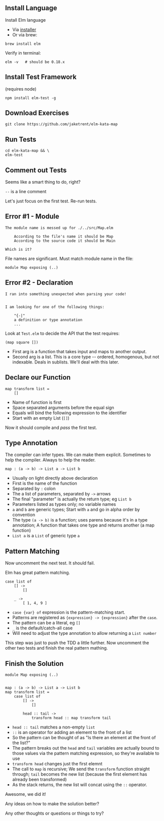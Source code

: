 ## Install Language

Install Elm language 

- Via [installer](https://guide.elm-lang.org/install.html)
- Or via brew: 

```
brew install elm
```

Verify in terminal:

```
elm -v   # should be 0.18.x
```

## Install Test Framework

(requires node)

```
npm install elm-test -g
```

## Download Exercises

```
git clone https://github.com/jaketrent/elm-kata-map
```

## Run Tests

```
cd elm-kata-map && \
elm-test
```

## Comment out Tests

Seems like a smart thing to do, right?

`--` is a line comment

Let's just focus on the first test.  Re-run tests.

## Error #1 - Module

```
The module name is messed up for ./../src/Map.elm

    According to the file's name it should be Map
    According to the source code it should be Main

Which is it?
```

File names are significant.  Must match module name in the file:

```
module Map exposing (..)
```

## Error #2 - Declaration

```
I ran into something unexpected when parsing your code!


I am looking for one of the following things:

    "{-|"
    a definition or type annotation
    ...
```

Look at `Test.elm` to decide the API that the test requires:

```
(map square [])
```

- First arg is a function that takes input and maps to another output.
- Second arg is a list.  This is a core type -- ordered, homogenous, but not indexable.  Deals in sublists.  We'll deal with this later.

## Declare our Function

```
map transform list =
    []
```

- Name of function is first
- Space separated arguments before the equal sign
- Equals will bind the following expression to the identifier
- Start with an empty List (`[]`)

Now it should compile and *pass* the first test.

## Type Annotation

The compiler can infer types.  We can make them explicit.  Sometimes to help the compiler.  Always to help the reader.

```
map : (a -> b) -> List a -> List b
```

- Usually on light directly above declaration
- First is the name of the function
- Separated by `:` colon
- The a list of parameters, separated by `->` arrows
- The final "parameter" is actually the return type; eg `List b`
- Parameters listed as types only; no variable names
- `a` and `b` are generic types; Start with `a` and go in alpha order by convention
- The type `(a -> b)` is a function; uses parens because it's in a type annotation; A function that takes one type and returns another (a map function)
- `List a` is a `List` of generic type `a`

## Pattern Matching

Now uncomment the next test.  It should fail.

Elm has great pattern matching.

```
case list of
    [] ->
        []

    _ ->
        [ 1, 4, 9 ]
```

- `case {var} of` expression is the pattern-matching start.
- Patterns are registered as `{expression} -> {expression}` after the `case`.  
- The pattern can be a literal, eg `[]`
- `_` is the default/catch-all case
- Will need to adjust the type annotation to allow returning a `List number`

This step was just to push the TDD a little further.  Now uncomment the other two tests and finish the real pattern mathing.

## Finish the Solution

```
module Map exposing (..)


map : (a -> b) -> List a -> List b
map transform list =
    case list of
        [] ->
            []

        head :: tail ->
            transform head :: map transform tail
```

- `head :: tail` matches a non-empty `list`
- `::` is an operator for adding an element to the front of a list
- So the pattern can be thought of as "Is there an element at the front of the list?"
- The pattern breaks out the `head` and `tail` variables are actually bound to those values via the pattern matching expression, so they're available to use
- `transform head` changes just the first elemnt
- The call to `map` is recursive;  We send the `transform` function straight through; `tail` becomes the new list (because the first element has already been transformed)
- As the stack returns, the new list will concat using the `::` operator.

Awesome, we did it!  

Any ideas on how to make the solution better?  

Any other thoughts or questions or things to try?




